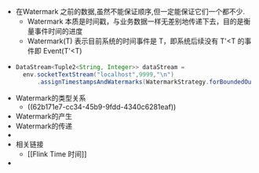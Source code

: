 - 在Watermark 之前的数据,虽然不能保证顺序,但一定能保证它们一个都不少.
	- Watermark 本质是时间戳，与业务数据一样无差别地传递下去，目的是衡量事件时间的进度
	- Watermark(T) 表示目前系统的时间事件是 T，即系统后续没有 T'<T 的事件即 Event(T'<T)
- ```java
  DataStream<Tuple2<String, Integer>> dataStream =
  	env.socketTextStream("localhost",9999,"\n")
  		.assignTimestampsAndWatermarks(WatermarkStrategy.forBoundedOutOfOrderness(Duration.ofMillis(10)))
  ```
- Watermark的类型关系
	- ((62b171e7-cc34-45b9-9fdd-4340c6281eaf))
- Watermark的产生
- Watermark的传递
-
- 相关链接
	- [[Flink Time 时间]]
-